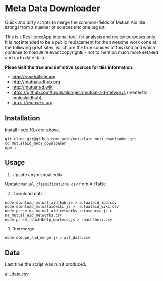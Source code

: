 # Meta Data Downloader

Quick and dirty scripts to merge the common-fields of Mutual Aid like listings from a number of sources into one big list. 

This is a ResilienceApp internal tool, for analysis and review purposes only. It is *not* intended to be a public replacement for the awesome work done at the following great sites, which are the true sources of this data and which continue to hold all relevant copyrights - not to mention much more detailed and up to date data. 

**Pleae visit the true and definitive sources for this information**:

* http://reach4help.org 
* http://mutualaidhub.org 
* http://mutualaid.wiki
* https://github.com/townhallproject/mutual-aid-networks (related to mutualaidhub)
* https://recovers.org 

## Installation

Install node 10.xx or above.

```
git clone git@github.com:factn/mutualaid_meta_downloader.git
cd mutualaid_meta_downloader
npm i
```

## Usage

1. Update any manual edits 

Update `manual_classifications.csv` from AirTable

2.  Download data

```
node download_mutual_aid_hub.js > mutualaid_hub.csv
node download_mutualaidwiki.js >  mutualaid_wiki.csv
node parse_na_mutual_aid_networks_datasource.js > na_mutual_aid_networks.csv
node parse_reach4help_markers.js > reach4help.csv
```

3. Run merge 
```
node dedupe_and_merge.js > all_data.csv 
```

## Data

Last time the script was run it produced..

[all_data.csv](https://github.com/factn/mutualaid_meta_downloader/raw/master/all_data.csv)
